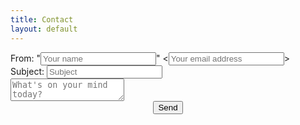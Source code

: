 ```yaml
---
title: Contact
layout: default
---
```


<link rel="stylesheet" href="/essayer/assets/css/contact.css">

<form action="https://docs.google.com/forms/u/0/d/e/1FAIpQLSfozGPcqP07kCJu5z-op-olgTif35KBhuDIvpsbBanvXr4zVw/formResponse" target="redirect" onsubmit="submitted=true;" method="POST" id="mG61Hd">
  <div>
    From:
    "<input class="expand-right" type="text" aria-label="Your name" name="entry.1577178409" value="" placeholder="Your name" required>"
    &lt;<input class="expand-right" type="email" aria-label="Your email address" name="emailAddress" value="" placeholder="Your email address" required>&gt;
  </div>
  <div>Subject: <input class="expand-right" type="text" aria-label="Subject" name="entry.2007045351" value="" placeholder="Subject" required></div>
  <div spacer></div>
  <div><textarea class="expand-down" aria-label="What&amp;#39;s on your mind today?" required name="entry.922754422" value="" placeholder="What's on your mind today?"></textarea></div>
  <div spacer></div>
  <div style="display: flex; justify-content: center;">
    <input type="submit" value="Send">
  </div>
</form>

<script type="text/javascript" src="/essayer/assets/js/contact.js"></script>
